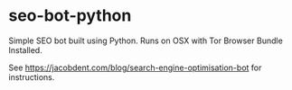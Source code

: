 # seo-bot-python
Simple SEO bot built using Python. Runs on OSX with Tor Browser Bundle Installed. 
 

See https://jacobdent.com/blog/search-engine-optimisation-bot for instructions.

